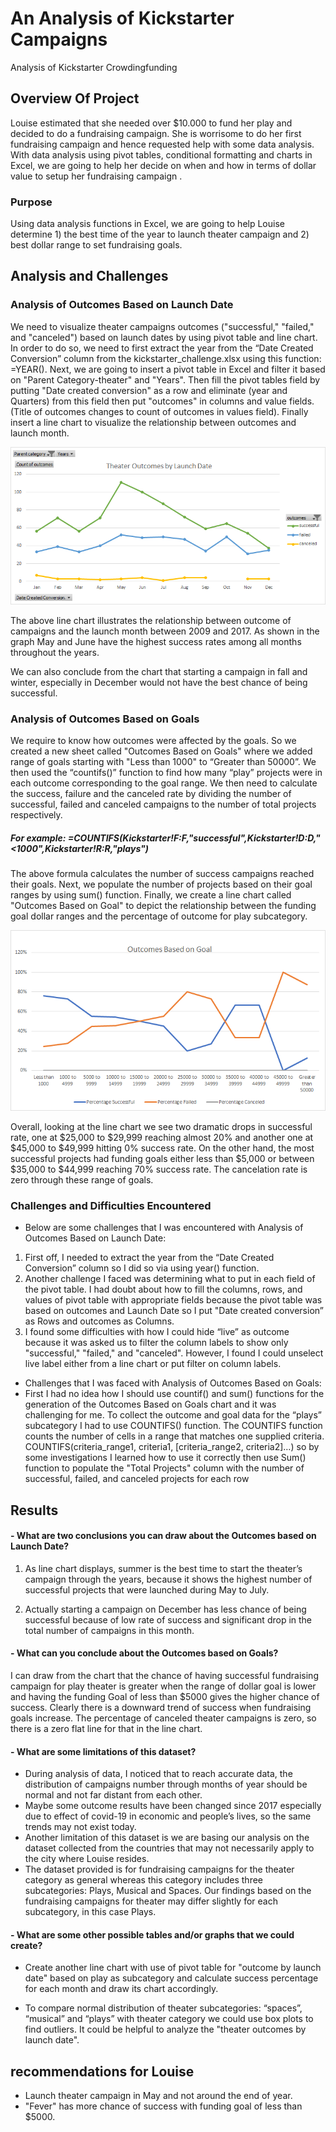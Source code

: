 # An Analysis of Kickstarter Campaigns
Analysis of Kickstarter Crowdingfunding 
## Overview Of Project

Louise estimated that she needed over $10.000 to fund her play and decided to do a fundraising campaign. She is worrisome to do her first fundraising campaign and hence requested help with some data analysis. With data analysis using pivot tables, conditional formatting and charts in Excel, we are going to help her decide on when and how in terms of dollar value to setup her fundraising campaign .


### Purpose

Using data analysis functions in Excel, we are going to help Louise determine 1) the best time of the year to launch theater campaign and 2) best dollar range to set fundraising goals.

## Analysis and Challenges

### Analysis of Outcomes Based on Launch Date
We need to visualize theater campaigns outcomes ("successful," "failed," and "canceled") based on launch dates by using pivot table and line chart. In order to do so, we need to first extract the year from the “Date Created Conversion” column from the kickstarter_challenge.xlsx using this function: =YEAR(). Next, we are going to insert a pivot table in Excel and filter it based on "Parent Category-theater" and "Years". Then fill the pivot tables field by putting "Date created conversion" as a row and eliminate (year and Quarters) from this field then put "outcomes" in columns and value fields. (Title of outcomes changes to count of outcomes in values field). Finally insert a line chart to visualize the relationship between outcomes and launch month.

![Theater_Outcomes_vs_Launch.png](https://github.com/tjavaheripour/Kickstarter-analysis/blob/main/Theater_Outcomes_vs_Launch.png)

The above line chart illustrates the relationship between outcome of campaigns and the launch month between 2009 and 2017. As shown in the graph May and June have the highest success rates among all months throughout the years.

We can also conclude from the chart that starting a campaign in fall and winter, especially in December would not have the best chance of being successful.

### Analysis of Outcomes Based on Goals
We require to know how outcomes were affected by the goals.  So we created a new sheet called "Outcomes Based on Goals" where we added range of goals starting with "Less than 1000" to “Greater than 50000”. We then used the “countifs()” function to find how many “play” projects were in each outcome corresponding to the goal range. We then need to calculate the success, failure and the canceled rate by dividing the number of successful, failed and canceled campaigns to the number of total projects respectively.

##### For example: =COUNTIFS(Kickstarter!F:F,"successful",Kickstarter!D:D,"<1000",Kickstarter!R:R,"plays") 

The above formula calculates the number of success campaigns reached their goals. 
Next, we populate the number of projects based on their goal ranges by using sum() function. Finally, we create a line chart called "Outcomes Based on Goal" to depict the relationship between the funding goal dollar ranges and the percentage of outcome for play subcategory.



![Outcomes_vs_Goals.png](https://github.com/tjavaheripour/Kickstarter-analysis/blob/main/Outcomes_vs_Goals.png)

Overall, looking at the line chart we see two dramatic drops in successful rate, one at $25,000 to $29,999 reaching almost 20% and another one at $45,000 to $49,999 hitting 0% success rate. On the other hand, the most successful projects had funding goals either less than $5,000 or between $35,000 to $44,999 reaching 70% success rate. The cancelation rate is zero through these range of goals.

### Challenges and Difficulties Encountered
-	Below are some challenges that I was encountered with Analysis of Outcomes Based on Launch Date:
1.	First off, I needed to extract the year from the “Date Created Conversion” column so I did so via using year() function.
2.	Another challenge I faced was determining what to put in each field of the pivot table. I had doubt about how to fill the columns, rows, and values of pivot table with appropriate fields because the pivot table was based on outcomes and Launch Date so I put "Date created conversion” as Rows and outcomes as Columns.
3.	I found some difficulties with how I could hide “live” as outcome because it was asked us to filter the column labels to show only "successful," "failed," and "canceled". However, I found I could unselect live label either from a line chart or put filter on column labels.
-	Challenges that I was faced with Analysis of Outcomes Based on Goals:
  - First I had no idea how I should use countif() and sum() functions for the generation of the Outcomes Based on Goals chart and it was challenging for me. To collect the outcome and goal data for the “plays” subcategory I had to use COUNTIFS() function. The COUNTIFS function counts the number of cells in a range that matches one supplied criteria. COUNTIFS(criteria_range1, criteria1, [criteria_range2, criteria2]…) so by some investigations I learned how to use it correctly then use Sum() function to populate the "Total Projects" column with the number of successful, failed, and canceled projects for each row

## Results

#### - What are two conclusions you can draw about the Outcomes based on Launch Date?
1.	As line chart displays, summer is the best time to start the theater’s campaign through the years, because it shows the highest number of successful projects that were launched during May to July.

2.	Actually starting a campaign on December has less chance of being successful because of low rate of success and significant drop in the total number of campaigns in this month.


#### - What can you conclude about the Outcomes based on Goals?
   I can draw from the chart that the chance of having successful fundraising campaign for play theater is greater when the range of dollar goal is lower and having the funding Goal of less than $5000 gives the higher chance of success. Clearly there is a downward trend of success when fundraising goals increase. The percentage of canceled theater campaigns is zero, so there is a zero flat line for that in the line chart.
#### -  What are some limitations of this dataset?
-	During analysis of data, I noticed that to reach accurate data, the distribution of campaigns number through months of year should be normal and not far distant from each other.
- Maybe some outcome results have been changed since 2017 especially due to effect of covid-19 in economic and people’s lives, so the same trends may not exist today.
- Another limitation of this dataset is we are basing our analysis on the dataset collected from the countries that may not necessarily apply to the city where Louise resides.
- The dataset provided is for fundraising campaigns for the theater category as general whereas this category includes three subcategories: Plays, Musical and Spaces.  Our findings based on the fundraising campaigns for theater may differ slightly for each subcategory, in this case Plays.

#### -  What are some other possible tables and/or graphs that we could create?
- 	Create another line chart with use of pivot table for "outcome by launch date" based on play as subcategory and calculate success percentage for each month and draw its chart accordingly.

-	To compare normal distribution of theater subcategories: “spaces”, “musical” and “plays” with theater category we could use box plots to find outliers. It could be helpful to analyze the "theater outcomes by launch date".

## recommendations for Louise
- Launch theater campaign in May and not around the end of year.
- "Fever" has more chance of success with funding goal of less than $5000.

